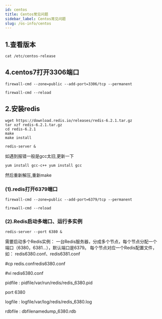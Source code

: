```yaml
---
id: centos
title: Centos常见问题
sidebar_label: Centos常见问题
slug: /os-info/centos
---
```


## 1.查看版本

```
cat /etc/centos-release

```


## 4.centos7打开3306端口

```
firewall-cmd --zone=public --add-port=3306/tcp --permanent

firewall-cmd --reload

```

## 2.安装redis

```
wget https://download.redis.io/releases/redis-6.2.1.tar.gz
tar xzf redis-6.2.1.tar.gz
cd redis-6.2.1
make
make install

redis-server &

```

如遇到报错一般是gcc太旧,更新一下

```
yum install gcc-c++ yum install gcc 
```

然后重新解压,重新make

### (1).redis打开6379端口

```
firewall-cmd --zone=public --add-port=6379/tcp --permanent

firewall-cmd --reload

```

### (2).Redis启动多端口、运行多实例

```
redis-server --port 6380 & 
```

需要启动多个Redis实例：
一台Redis服务器，分成多个节点，每个节点分配一个端口（6380，6381…），默认端口是6379。
每个节点对应一个Redis配置文件，如： redis6380.conf、redis6381.conf

#cp redis.confredis6380.conf

#vi redis6380.conf

pidfile : pidfile/var/run/redis/redis_6380.pid

port 6380

logfile : logfile/var/log/redis/redis_6380.log

rdbfile : dbfilenamedump_6380.rdb

